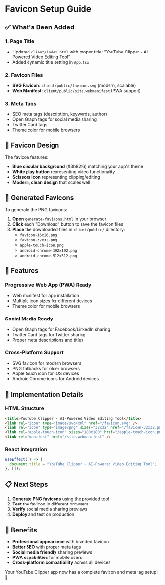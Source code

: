# Favicon Setup Guide

## ✅ What's Been Added

### 1. **Page Title**
- Updated `client/index.html` with proper title: "YouTube Clipper - AI-Powered Video Editing Tool"
- Added dynamic title setting in `App.tsx`

### 2. **Favicon Files**
- **SVG Favicon**: `client/public/favicon.svg` (modern, scalable)
- **Web Manifest**: `client/public/site.webmanifest` (PWA support)

### 3. **Meta Tags**
- SEO meta tags (description, keywords, author)
- Open Graph tags for social media sharing
- Twitter Card tags
- Theme color for mobile browsers

## 🎨 Favicon Design

The favicon features:
- **Blue circular background** (#3b82f6) matching your app's theme
- **White play button** representing video functionality
- **Scissors icon** representing clipping/editing
- **Modern, clean design** that scales well

## 📱 Generated Favicons

To generate the PNG favicons:

1. **Open** `generate-favicons.html` in your browser
2. **Click** each "Download" button to save the favicon files
3. **Place** the downloaded files in `client/public/` directory:
   - `favicon-16x16.png`
   - `favicon-32x32.png`
   - `apple-touch-icon.png`
   - `android-chrome-192x192.png`
   - `android-chrome-512x512.png`

## 🚀 Features

### **Progressive Web App (PWA) Ready**
- Web manifest for app installation
- Multiple icon sizes for different devices
- Theme color for mobile browsers

### **Social Media Ready**
- Open Graph tags for Facebook/LinkedIn sharing
- Twitter Card tags for Twitter sharing
- Proper meta descriptions and titles

### **Cross-Platform Support**
- SVG favicon for modern browsers
- PNG fallbacks for older browsers
- Apple touch icon for iOS devices
- Android Chrome icons for Android devices

## 🔧 Implementation Details

### **HTML Structure**
```html
<title>YouTube Clipper - AI-Powered Video Editing Tool</title>
<link rel="icon" type="image/svg+xml" href="/favicon.svg" />
<link rel="icon" type="image/png" sizes="32x32" href="/favicon-32x32.png" />
<link rel="apple-touch-icon" sizes="180x180" href="/apple-touch-icon.png" />
<link rel="manifest" href="/site.webmanifest" />
```

### **React Integration**
```typescript
useEffect(() => {
  document.title = "YouTube Clipper - AI-Powered Video Editing Tool";
}, []);
```

## 📋 Next Steps

1. **Generate PNG favicons** using the provided tool
2. **Test** the favicon in different browsers
3. **Verify** social media sharing previews
4. **Deploy** and test on production

## 🎯 Benefits

- **Professional appearance** with branded favicon
- **Better SEO** with proper meta tags
- **Social media friendly** sharing previews
- **PWA capabilities** for mobile users
- **Cross-platform compatibility** across all devices

Your YouTube Clipper app now has a complete favicon and meta tag setup! 🎉 